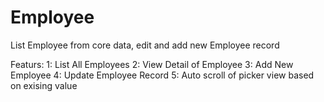# Employee
List Employee from core data, edit and add new Employee record 

Featurs: 
     1: List All Employees
     2: View Detail of Employee
     3: Add New Employee 
     4: Update Employee Record
     5: Auto scroll of picker view based on exising value
     
